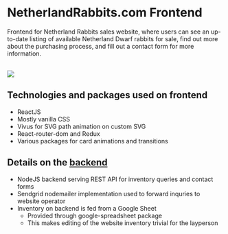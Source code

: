 # NetherlandRabbits.com Frontend

Frontend for Netherland Rabbits sales website, where users can see an up-to-date listing of available Netherland Dwarf rabbits for sale, find out more about the purchasing process, and fill out a contact form for more information.  

<br>
<img src="https://media.giphy.com/media/2wneInSPbFnRkb5oM4/giphy.gif">
<br>

## Technologies and packages used on frontend
* ReactJS
* Mostly vanilla CSS
* Vivus for SVG path animation on custom SVG
* React-router-dom and Redux
* Various packages for card animations and transitions

## Details on the [backend](https://github.com/ggroce/netherland-rabbits-backend "Backend: netherland-rabbits-backend")
* NodeJS backend serving REST API for inventory queries and contact forms
* Sendgrid nodemailer implementation used to forward inquries to website operator
* Inventory on backend is fed from a Google Sheet
  * Provided through google-spreadsheet package
  * This makes editing of the website inventory trivial for the layperson

